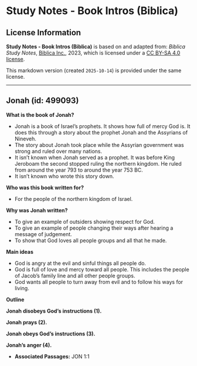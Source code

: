 # Study Notes - Book Intros (Biblica)

## License Information

**Study Notes - Book Intros (Biblica)** is based on and adapted from: _Biblica Study Notes_, [Biblica Inc.](https://www.biblica.com/), 2023, which is licensed under a [CC BY-SA 4.0 license](https://creativecommons.org/licenses/by-sa/4.0/legalcode.en).

This markdown version (created `2025-10-14`) is provided under the same license.



--------------------------------

## Jonah (id: 499093)

**What is the book of Jonah?**

* Jonah is a book of Israel’s prophets. It shows how full of mercy God is. It does this through a story about the prophet Jonah and the Assyrians of Nineveh.
* The story about Jonah took place while the Assyrian government was strong and ruled over many nations.
* It isn’t known when Jonah served as a prophet. It was before King Jeroboam the second stopped ruling the northern kingdom. He ruled from around the year 793 to around the year 753 BC.
* It isn’t known who wrote this story down.

**Who was this book written for?**

* For the people of the northern kingdom of Israel.

**Why was Jonah written?**

* To give an example of outsiders showing respect for God.
* To give an example of people changing their ways after hearing a message of judgement.
* To show that God loves all people groups and all that he made.

**Main ideas**

* God is angry at the evil and sinful things all people do.
* God is full of love and mercy toward all people. This includes the people of Jacob’s family line and all other people groups.
* God wants all people to turn away from evil and to follow his ways for living.

**Outline**

**Jonah disobeys God’s instructions (1\).**

**Jonah prays (2\).**

**Jonah obeys God’s instructions (3\).**

**Jonah’s anger (4\).**

* **Associated Passages:** JON 1:1

